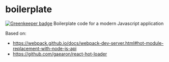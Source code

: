 # boilerplate

[![Greenkeeper badge](https://badges.greenkeeper.io/Intellicode/boilerplate-2016.svg)](https://greenkeeper.io/)
Boilerplate code for a modern Javascript application

Based on:

* https://webpack.github.io/docs/webpack-dev-server.html#hot-module-replacement-with-node-js-api
* https://github.com/gaearon/react-hot-loader
